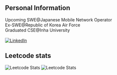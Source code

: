 ## Personal Information
Upcoming SWE@Japanese Mobile Network Operator<br/>
Ex-SWE@Republic of Korea Air Force<br/>
Graduated CSE@Inha University<br/><br/>
[![LinkedIn](https://img.shields.io/badge/LinkedIn-%230077B5.svg?logo=linkedin&logoColor=white)](https://linkedin.com/in/yegukwon) 

## Leetcode stats
![Leetcode Stats](https://leetcard.jacoblin.cool/wt2080?extension=activity) ![Leetcode Stats](https://leetcard.jacoblin.cool/mindarlynn?extension=activity)
